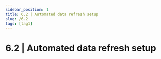 ```yaml
---
sidebar_position: 1
title: 6.2 | Automated data refresh setup
slug: /6.2
tags: [tag1]
---
```


# 6.2 | Automated data refresh setup





